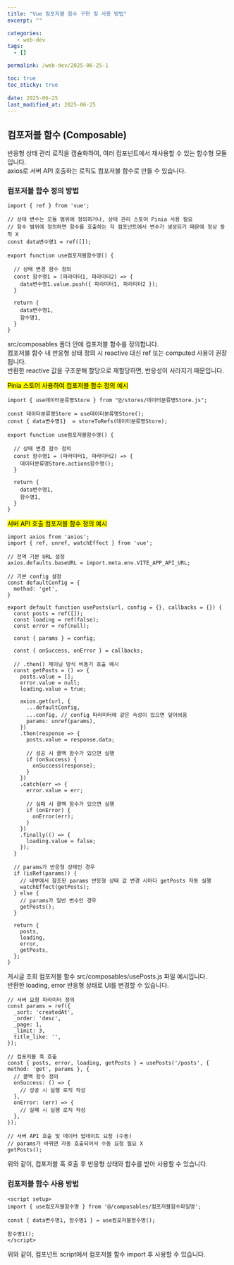 ```yaml
---
title: "Vue 컴포저블 함수 구현 및 사용 방법"
excerpt: ""

categories:
   - web-dev
tags:
  - []

permalink: /web-dev/2025-06-25-1

toc: true
toc_sticky: true
 
date: 2025-06-25
last_modified_at: 2025-06-25
---
```


## 컴포저블 함수 (Composable)

반응형 상태 관리 로직을 캡슐화하여, 여러 컴포넌트에서 재사용할 수 있는 함수형 모듈입니다.  
axios로 서버 API 호출하는 로직도 컴포저블 함수로 만들 수 있습니다.

### 컴포저블 함수 정의 방법
```
import { ref } from 'vue';

// 상태 변수는 모듈 범위에 정의하거나, 상태 관리 스토어 Pinia 사용 필요
// 함수 범위에 정의하면 함수를 호출하는 각 컴포넌트에서 변수가 생성되기 때문에 정상 동작 X
const data변수명1 = ref([]);

export function use컴포저블함수명() {

  // 상태 변경 함수 정의
  const 함수명1 = (파라미터1, 파라미터2) => {
    data변수명1.value.push({ 파라미터1, 파라미터2 });
  }

  return {
    data변수명1,
    함수명1,
  }
}
```
src/composables 폴더 안에 컴포저블 함수를 정의합니다.  
컴포저블 함수 내 반응형 상태 정의 시 reactive 대신 ref 또는 computed 사용이 권장됩니다.  
반환한 reactive 값을 구조분해 할당으로 재할당하면, 반응성이 사라지기 때문입니다.

<mark>Pinia 스토어 사용하여 컴포저블 함수 정의 예시</mark>
```
import { use데이터분류명Store } from "@/stores/데이터분류명Store.js";

const 데이터분류명Store = use데이터분류명Store();
const { data변수명1}  = storeToRefs(데이터분류명Store);

export function use컴포저블함수명() {

  // 상태 변경 함수 정의
  const 함수명1 = (파라미터1, 파라미터2) => {
    데이터분류명Store.actions함수명();
  }

  return {
    data변수명1,
    함수명1,
  }
}
```

<mark>서버 API 호출 컴포저블 함수 정의 예시</mark>
```
import axios from 'axios';
import { ref, unref, watchEffect } from 'vue';

// 전역 기본 URL 설정
axios.defaults.baseURL = import.meta.env.VITE_APP_API_URL;

// 기본 config 설정
const defaultConfig = {
  method: 'get',
}

export default function usePosts(url, config = {}, callbacks = {}) {
  const posts = ref([]);
  const loading = ref(false);
  const error = ref(null);

  const { params } = config;

  const { onSuccess, onError } = callbacks;

  // .then() 체이닝 방식 비동기 호출 예시
  const getPosts = () => {
    posts.value = [];
    error.value = null;
    loading.value = true;

    axios.get(url, {
      ...defaultConfig,
      ...config, // config 파라미터에 같은 속성이 있으면 덮어씌움
      params: unref(params),
    })
    .then(response => {
      posts.value = response.data;

      // 성공 시 콜백 함수가 있으면 실행
      if (onSuccess) {
        onSuccess(response);
      }
    })
    .catch(err => {
      error.value = err;

      // 실패 시 콜백 함수가 있으면 실행
      if (onError) {
        onError(err);
      }
    })
    .finally(() => {
      loading.value = false;
    });
  }

  // params가 반응형 상태인 경우
  if (isRef(params)) {
    // 내부에서 참조된 params 반응형 상태 값 변경 시마다 getPosts 자동 실행
    watchEffect(getPosts);
  } else {
    // params가 일반 변수인 경우
    getPosts();
  }

  return {
    posts,
    loading,
    error,
    getPosts,
  };
}
```
게시글 조회 컴포저블 함수 src/composables/usePosts.js 파일 예시입니다.  
반환한 loading, error 반응형 상태로 UI를 변경할 수 있습니다.
```
// 서버 요청 파라미터 정의
const params = ref({
  _sort: 'createdAt',
  _order: 'desc',
  _page: 1,
  _limit: 3,
  title_like: '',
});

// 컴포저블 훅 호출
const { posts, error, loading, getPosts } = usePosts('/posts', { method: 'get', params }, {
  // 콜백 함수 정의
  onSuccess: () => {
    // 성공 시 실행 로직 작성
  },
  onError: (err) => {
    // 실패 시 실행 로직 작성
  },
});

// 서버 API 호출 및 데이터 업데이트 요청 (수동)
// params가 바뀌면 자동 호출되어서 수동 요청 필요 X
getPosts();
```
위와 같이, 컴포저블 훅 호출 후 반응형 상태와 함수를 받아 사용할 수 있습니다.

### 컴포저블 함수 사용 방법
```
<script setup>
import { use컴포저블함수명 } from '@/composables/컴포저블함수파일명';

const { data변수명1, 함수명1 } = use컴포저블함수명();

함수명1();
</script>
```
위와 같이, 컴포넌트 script에서 컴포저블 함수 import 후 사용할 수 있습니다.
